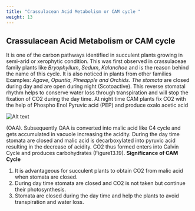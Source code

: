```yaml
---
title: "Crassulacean Acid Metabolism or CAM cycle "
weight: 13
---
```


## Crassulacean Acid Metabolism or CAM cycle

It is one of the carbon pathways identified in succulent plants growing in semi-arid or xerophytic condition. This was first observed in crassulaceae family plants like _Bryophyllum_, _Sedum_, _Kalanchoe_ and is the reason behind the name of this cycle. It is also noticed in plants from other families Examples: _Agave_, _Opuntia, Pineapple and Orchids. The stomata_ are closed during day and are open during night (Scotoactive). This reverse stomatal rhythm helps to conserve water loss through transpiration and will stop the fixation of CO2 during the day time. At night time CAM plants fix CO2 with the help of Phospho Enol Pyruvic acid (PEP) and produce oxalo acetic acid

![Alt text](image.png)

(OAA). Subsequently OAA is converted into malic acid like C4 cycle and gets accumulated in vacuole increasing the acidity. During the day time stomata are closed and malic acid is decarboxylated into pyruvic acid resulting in the decrease of acidity. CO2 thus formed enters into Calvin Cycle and produces carbohydrates (Figure13.19).
**Significance of CAM Cycle**

1. It is advantageous for succulent plants to
   obtain CO2 from malic acid when stomata are closed.
2. During day time stomata are closed and CO2 is not taken but continue their photosynthesis.
3. Stomata are closed during the day time and help the plants to avoid transpiration and water loss.
